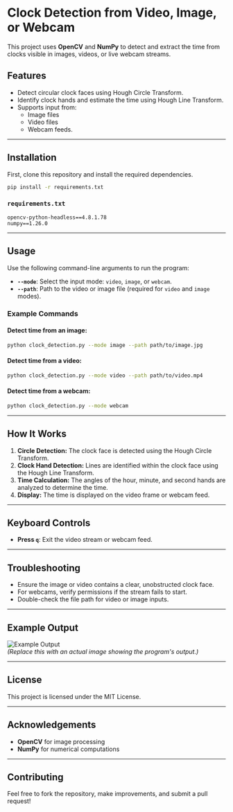 # Clock Detection from Video, Image, or Webcam

This project uses **OpenCV** and **NumPy** to detect and extract the time from clocks visible in images, videos, or live webcam streams.

## Features

- Detect circular clock faces using Hough Circle Transform.
- Identify clock hands and estimate the time using Hough Line Transform.
- Supports input from:
  - Image files
  - Video files
  - Webcam feeds.

---

## Installation

First, clone this repository and install the required dependencies.

```bash
pip install -r requirements.txt
```

### `requirements.txt`

```
opencv-python-headless==4.8.1.78
numpy==1.26.0
```

---

## Usage

Use the following command-line arguments to run the program:

- **`--mode`**: Select the input mode: `video`, `image`, or `webcam`.
- **`--path`**: Path to the video or image file (required for `video` and `image` modes).

### Example Commands

#### Detect time from an image:

```bash
python clock_detection.py --mode image --path path/to/image.jpg
```

#### Detect time from a video:

```bash
python clock_detection.py --mode video --path path/to/video.mp4
```

#### Detect time from a webcam:

```bash
python clock_detection.py --mode webcam
```

---

## How It Works

1. **Circle Detection:** The clock face is detected using the Hough Circle Transform.
2. **Clock Hand Detection:** Lines are identified within the clock face using the Hough Line Transform.
3. **Time Calculation:** The angles of the hour, minute, and second hands are analyzed to determine the time.
4. **Display:** The time is displayed on the video frame or webcam feed.

---

## Keyboard Controls

- **Press `q`**: Exit the video stream or webcam feed.

---

## Troubleshooting

- Ensure the image or video contains a clear, unobstructed clock face.
- For webcams, verify permissions if the stream fails to start.
- Double-check the file path for video or image inputs.

---

## Example Output

![Example Output](path/to/example-image.jpg)  
_(Replace this with an actual image showing the program's output.)_

---

## License

This project is licensed under the MIT License.

---

## Acknowledgements

- **OpenCV** for image processing
- **NumPy** for numerical computations

---

## Contributing

Feel free to fork the repository, make improvements, and submit a pull request!
